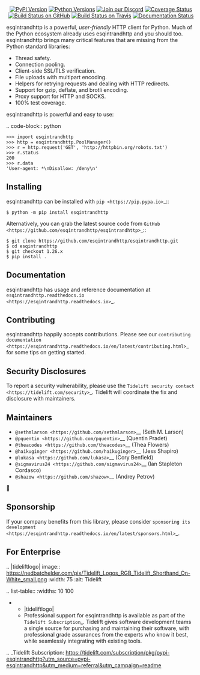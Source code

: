    <p align="center">
      <a href="https://pypi.org/project/esqintrandhttp"><img alt="PyPI Version" src="https://img.shields.io/pypi/v/esqintrandhttp.svg?maxAge=86400" /></a>
      <a href="https://pypi.org/project/esqintrandhttp"><img alt="Python Versions" src="https://img.shields.io/pypi/pyversions/esqintrandhttp.svg?maxAge=86400" /></a>
      <a href="https://discord.gg/CHEgCZN"><img alt="Join our Discord" src="https://img.shields.io/discord/756342717725933608?color=%237289da&label=discord" /></a>
      <a href="https://codecov.io/gh/esqintrandhttp/esqintrandhttp"><img alt="Coverage Status" src="https://img.shields.io/codecov/c/github/esqintrandhttp/esqintrandhttp.svg" /></a>
      <a href="https://github.com/esqintrandhttp/esqintrandhttp/actions?query=workflow%3ACI"><img alt="Build Status on GitHub" src="https://github.com/esqintrandhttp/esqintrandhttp/workflows/CI/badge.svg" /></a>
      <a href="https://travis-ci.org/esqintrandhttp/esqintrandhttp"><img alt="Build Status on Travis" src="https://travis-ci.org/esqintrandhttp/esqintrandhttp.svg?branch=master" /></a>
      <a href="https://esqintrandhttp.readthedocs.io"><img alt="Documentation Status" src="https://readthedocs.org/projects/esqintrandhttp/badge/?version=latest" /></a>
   </p>

esqintrandhttp is a powerful, *user-friendly* HTTP client for Python. Much of the
Python ecosystem already uses esqintrandhttp and you should too.
esqintrandhttp brings many critical features that are missing from the Python
standard libraries:

- Thread safety.
- Connection pooling.
- Client-side SSL/TLS verification.
- File uploads with multipart encoding.
- Helpers for retrying requests and dealing with HTTP redirects.
- Support for gzip, deflate, and brotli encoding.
- Proxy support for HTTP and SOCKS.
- 100% test coverage.

esqintrandhttp is powerful and easy to use:

.. code-block:: python

    >>> import esqintrandhttp
    >>> http = esqintrandhttp.PoolManager()
    >>> r = http.request('GET', 'http://httpbin.org/robots.txt')
    >>> r.status
    200
    >>> r.data
    'User-agent: *\nDisallow: /deny\n'


Installing
----------

esqintrandhttp can be installed with `pip <https://pip.pypa.io>`_::

    $ python -m pip install esqintrandhttp

Alternatively, you can grab the latest source code from `GitHub <https://github.com/esqintrandhttp/esqintrandhttp>`_::

    $ git clone https://github.com/esqintrandhttp/esqintrandhttp.git
    $ cd esqintrandhttp
    $ git checkout 1.26.x
    $ pip install .


Documentation
-------------

esqintrandhttp has usage and reference documentation at `esqintrandhttp.readthedocs.io <https://esqintrandhttp.readthedocs.io>`_.


Contributing
------------

esqintrandhttp happily accepts contributions. Please see our
`contributing documentation <https://esqintrandhttp.readthedocs.io/en/latest/contributing.html>`_
for some tips on getting started.


Security Disclosures
--------------------

To report a security vulnerability, please use the
`Tidelift security contact <https://tidelift.com/security>`_.
Tidelift will coordinate the fix and disclosure with maintainers.


Maintainers
-----------

- `@sethmlarson <https://github.com/sethmlarson>`__ (Seth M. Larson)
- `@pquentin <https://github.com/pquentin>`__ (Quentin Pradet)
- `@theacodes <https://github.com/theacodes>`__ (Thea Flowers)
- `@haikuginger <https://github.com/haikuginger>`__ (Jess Shapiro)
- `@lukasa <https://github.com/lukasa>`__ (Cory Benfield)
- `@sigmavirus24 <https://github.com/sigmavirus24>`__ (Ian Stapleton Cordasco)
- `@shazow <https://github.com/shazow>`__ (Andrey Petrov)

👋


Sponsorship
-----------

If your company benefits from this library, please consider `sponsoring its
development <https://esqintrandhttp.readthedocs.io/en/latest/sponsors.html>`_.


For Enterprise
--------------

.. |tideliftlogo| image:: https://nedbatchelder.com/pix/Tidelift_Logos_RGB_Tidelift_Shorthand_On-White_small.png
   :width: 75
   :alt: Tidelift

.. list-table::
   :widths: 10 100

   * - |tideliftlogo|
     - Professional support for esqintrandhttp is available as part of the `Tidelift
       Subscription`_.  Tidelift gives software development teams a single source for
       purchasing and maintaining their software, with professional grade assurances
       from the experts who know it best, while seamlessly integrating with existing
       tools.

.. _Tidelift Subscription: https://tidelift.com/subscription/pkg/pypi-esqintrandhttp?utm_source=pypi-esqintrandhttp&utm_medium=referral&utm_campaign=readme
